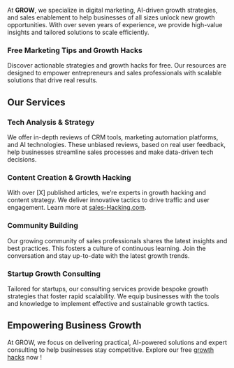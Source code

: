 At **GROW**, we specialize in digital marketing, AI-driven growth strategies, and sales enablement to help businesses of all sizes unlock new growth opportunities. With over seven years of experience, we provide high-value insights and tailored solutions to scale efficiently.

### Free Marketing Tips and Growth Hacks

Discover actionable strategies and growth hacks for free. 
Our resources are designed to empower entrepreneurs and sales professionals with scalable solutions that drive real results.

## Our Services

### Tech Analysis & Strategy

We offer in-depth reviews of CRM tools, marketing automation platforms, and AI technologies. These unbiased reviews, based on real user feedback, help businesses streamline sales processes and make data-driven tech decisions.

### Content Creation & Growth Hacking

With over [X] published articles, we’re experts in growth hacking and content strategy. We deliver innovative tactics to drive traffic and user engagement. Learn more at [sales-Hacking.com](https://www.sales-hacking.com/en).

### Community Building

Our growing community of sales professionals shares the latest insights and best practices. This fosters a culture of continuous learning. Join the conversation and stay up-to-date with the latest growth trends.

### Startup Growth Consulting

Tailored for startups, our consulting services provide bespoke growth strategies that foster rapid scalability. We equip businesses with the tools and knowledge to implement effective and sustainable growth tactics.

## Empowering Business Growth

At GROW, we focus on delivering practical, AI-powered solutions and expert consulting to help businesses stay competitive. Explore our free [growth hacks](https://www.sales-hacking.com/en/growth-hacks) now ! 

